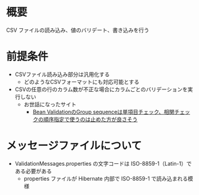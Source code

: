 # 概要  

CSV ファイルの読み込み、値のバリデート、書き込みを行う

# 前提条件  

* CSVファイル読み込み部分は汎用化する  
  * どのようなCSVフォーマットにも対応可能とする  
* CSVの任意の行のカラム数が不正な場合にカラムごとのバリデーションを実行しない
  * お世話になったサイト
    * [Bean ValidationのGroup sequenceは単項目チェック、相関チェックの順序指定で使うのは止めた方が良さそう](https://qiita.com/eiryu/items/95a206d617bd2b956953)

# メッセージファイルについて

* ValidationMessages.properties の文字コードは ISO-8859-1（Latin-1）である必要がある  
  * properties ファイルが Hibernate 内部で ISO-8859-1 で読み込まれる模様  

